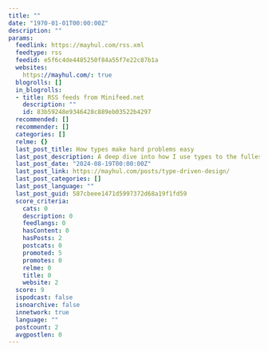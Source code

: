 ```yaml
---
title: ""
date: "1970-01-01T00:00:00Z"
description: ""
params:
  feedlink: https://mayhul.com/rss.xml
  feedtype: rss
  feedid: e5f6c4de4485250f84a55f7e22c87b1a
  websites:
    https://mayhul.com/: true
  blogrolls: []
  in_blogrolls:
  - title: RSS feeds from Minifeed.net
    description: ""
    id: 83b59248e9346428c889eb03522b4297
  recommended: []
  recommender: []
  categories: []
  relme: {}
  last_post_title: How types make hard problems easy
  last_post_description: A deep dive into how I use types to the fullest
  last_post_date: "2024-08-19T00:00:00Z"
  last_post_link: https://mayhul.com/posts/type-driven-design/
  last_post_categories: []
  last_post_language: ""
  last_post_guid: 587cbeee1471d5997372d68a19f1fd59
  score_criteria:
    cats: 0
    description: 0
    feedlangs: 0
    hasContent: 0
    hasPosts: 2
    postcats: 0
    promoted: 5
    promotes: 0
    relme: 0
    title: 0
    website: 2
  score: 9
  ispodcast: false
  isnoarchive: false
  innetwork: true
  language: ""
  postcount: 2
  avgpostlen: 0
---
```

